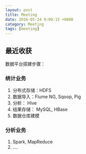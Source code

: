 ```yaml
---
layout: post
title: Meeting
date: 2016-05-24 9:00:15 +0800
category: Meeting
tags: [meeting]
---
```


## 最近收获

数据平台搭建步骤：

### 统计业务

1. 分布式存储：HDFS
2. 数据导入：Flume NG, Sqoop, Pig
3. 分析： Hive
4. 结果存储： MySQL, HBase
5. 数据仓库建模

### 分析业务

1. Spark, MapReduce
2. ....
